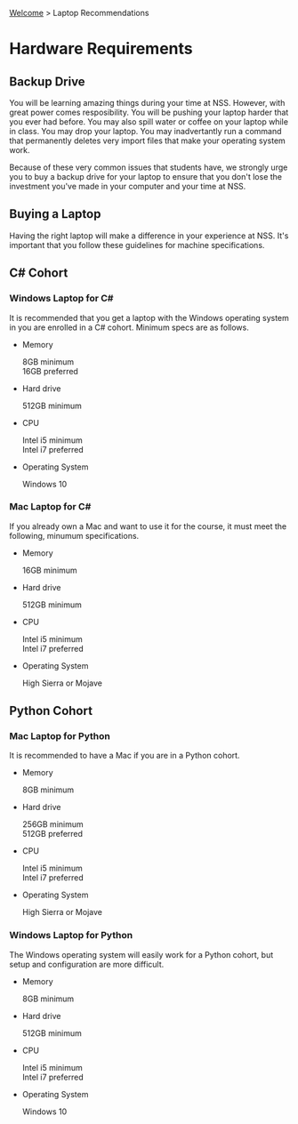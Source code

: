 [Welcome](https://nashville-software-school.github.io/prework/) > Laptop Recommendations

# Hardware Requirements

## Backup Drive

You will be learning amazing things during your time at NSS. However, with great power comes resposibility. You will be pushing your laptop harder that you ever had before. You may also spill water or coffee on your laptop while in class. You may drop your laptop. You may inadvertantly run a command that permanently deletes very import files that make your operating system work.

Because of these very common issues that students have, we strongly urge you to buy a backup drive for your laptop to ensure that you don't lose the investment you've made in your computer and your time at NSS.

## Buying a Laptop

Having the right laptop will make a difference in your experience at NSS. It's important that you follow these guidelines for machine specifications.

## C# Cohort

### Windows Laptop for C#

It is recommended that you get a laptop with the Windows operating system in you are enrolled in a C# cohort. Minimum specs are as follows.

<ul class="list list--doubleItems list--noLinks">
    <li class="listItem listItem--doubleItems listItem--noLinks">
        <p class="listItem__header">Memory</p>
        <div>8GB minimum</div>
        <div>16GB preferred</div>
    </li>
    <li class="listItem listItem--doubleItems listItem--noLinks">
        <p class="listItem__header">Hard drive</p>
        512GB minimum
    </li>
</ul>

<ul class="list list--doubleItems list--noLinks">
    <li class="listItem listItem--doubleItems listItem--noLinks">
        <p class="listItem__header">CPU</p>
        <div>Intel i5 minimum</div>
        <div>Intel i7 preferred</div>
    </li>
    <li class="listItem listItem--doubleItems listItem--noLinks">
        <p class="listItem__header">Operating System</p>
        Windows 10
    </li>
</ul>

### Mac Laptop for C#

If you already own a Mac and want to use it for the course, it must meet the following, minumum specifications.

<ul class="list list--doubleItems list--noLinks">
    <li class="listItem listItem--doubleItems listItem--noLinks">
        <p class="listItem__header">Memory</p>
        <div>16GB minimum</div>
    </li>
    <li class="listItem listItem--doubleItems listItem--noLinks">
        <p class="listItem__header">Hard drive</p>
        512GB minimum
    </li>
</ul>

<ul class="list list--doubleItems list--noLinks">
    <li class="listItem listItem--doubleItems listItem--noLinks">
        <p class="listItem__header">CPU</p>
        <div>Intel i5 minimum</div>
        <div>Intel i7 preferred</div>
    </li>
    <li class="listItem listItem--doubleItems listItem--noLinks">
        <p class="listItem__header">Operating System</p>
        High Sierra or Mojave
    </li>
</ul>

## Python Cohort

### Mac Laptop for Python

It is recommended to have a Mac if you are in a Python cohort.

<ul class="list list--doubleItems list--noLinks">
    <li class="listItem listItem--doubleItems listItem--noLinks">
        <p class="listItem__header">Memory</p>
        <div>8GB minimum</div>
    </li>
    <li class="listItem listItem--doubleItems listItem--noLinks">
        <p class="listItem__header">Hard drive</p>
        <div>256GB minimum</div>
        <div>512GB preferred</div>
    </li>
</ul>

<ul class="list list--doubleItems list--noLinks">
    <li class="listItem listItem--doubleItems listItem--noLinks">
        <p class="listItem__header">CPU</p>
        <div>Intel i5 minimum</div>
        <div>Intel i7 preferred</div>
    </li>
    <li class="listItem listItem--doubleItems listItem--noLinks">
        <p class="listItem__header">Operating System</p>
        High Sierra or Mojave
    </li>
</ul>

### Windows Laptop for Python

The Windows operating system will easily work for a Python cohort, but setup and configuration are more difficult.

<ul class="list list--doubleItems list--noLinks">
    <li class="listItem listItem--doubleItems listItem--noLinks">
        <p class="listItem__header">Memory</p>
        <div>8GB minimum</div>
    </li>
    <li class="listItem listItem--doubleItems listItem--noLinks">
        <p class="listItem__header">Hard drive</p>
        512GB minimum
    </li>
</ul>

<ul class="list list--doubleItems list--noLinks">
    <li class="listItem listItem--doubleItems listItem--noLinks">
        <p class="listItem__header">CPU</p>
        <div>Intel i5 minimum</div>
        <div>Intel i7 preferred</div>
    </li>
    <li class="listItem listItem--doubleItems listItem--noLinks">
        <p class="listItem__header">Operating System</p>
        Windows 10
    </li>
</ul>
